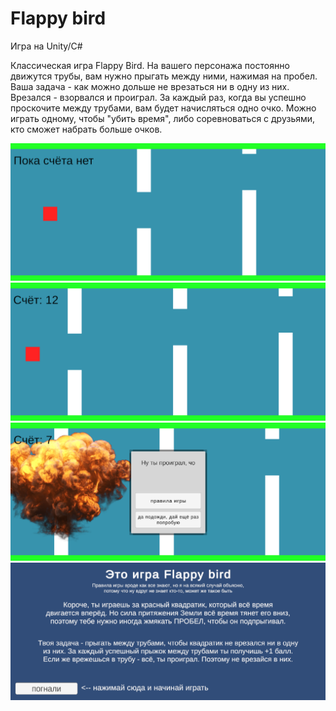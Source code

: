 # Flappy bird

Игра на Unity/C#

Классическая игра Flappy Bird. На вашего персонажа постоянно движутся трубы, вам нужно прыгать между ними, нажимая на пробел. Ваша задача - как можно дольше не врезаться ни в одну из них. Врезался - взорвался и проиграл. За каждый раз, когда вы успешно проскочите между трубами, вам будет начисляться одно очко. Можно играть одному, чтобы "убить время", либо соревноваться с друзьями, кто сможет набрать больше очков.

![Начало игры](https://github.com/kosobutski/uch_practice/blob/main/screenshots/up1.png)
![Процесс игры](https://github.com/kosobutski/uch_practice/blob/main/screenshots/up2.png)
![Окно проигрыша](https://github.com/kosobutski/uch_practice/blob/main/screenshots/up3.png)
![Меню с правилами игры](https://github.com/kosobutski/uch_practice/blob/main/screenshots/up4.png)

